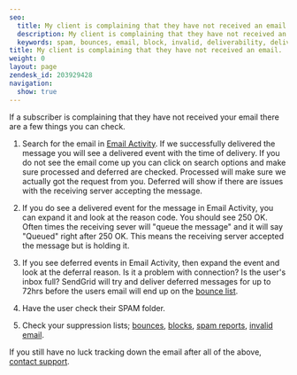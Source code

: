 ```yaml
---
seo:
  title: My client is complaining that they have not received an email.
  description: My client is complaining that they have not received an email.
  keywords: spam, bounces, email, block, invalid, deliverability, delivery
title: My client is complaining that they have not received an email.
weight: 0
layout: page
zendesk_id: 203929428
navigation:
  show: true
---
```


If a subscriber is complaining that they have not received your email there are a few things you can check. 

1. Search for the email in [Email Activity](https://sendgrid.com/logs/index). If we successfully delivered the message you will see a delivered event with the time of delivery. If you do not see the email come up you can click on search options and make sure processed and deferred are checked. Processed will make sure we actually got the request from you. Deferred will show if there are issues with the receiving server accepting the message. 

2. If you do see a delivered event for the message in Email Activity, you can expand it and look at the reason code. You should see 250 OK. Often times the receiving sever will "queue the message" and it will say "Queued" right after 250 OK. This means the receiving server accepted the message but is holding it. 

3. If you see deferred events in Email Activity, then expand the event and look at the deferral reason. Is it a problem with connection? Is the user's inbox full? SendGrid will try and deliver deferred messages for up to 72hrs before the users email will end up on the [bounce list]({{root_url}}/User_Guide/Suppressions/bounces.html).

4. Have the user check their SPAM folder. 

5. Check your suppression lists; [bounces]({{root_url}}/User_Guide/Suppressions/bounces.html), [blocks]({{root_url}}/User_Guide/Suppressions/blocks.html), [spam reports]({{root_url}}/User_Guide/Suppressions/spam_reports.html), [invalid email]({{root_url}}/User_Guide/Suppressions/invalid_emails.html). 

If you still have no luck tracking down the email after all of the above, [contact support](http://support.sendgrid.com/hc/en-us). 
